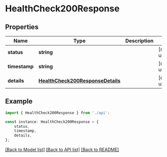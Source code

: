 # HealthCheck200Response


## Properties

Name | Type | Description | Notes
------------ | ------------- | ------------- | -------------
**status** | **string** |  | [default to undefined]
**timestamp** | **string** |  | [default to undefined]
**details** | [**HealthCheck200ResponseDetails**](HealthCheck200ResponseDetails.md) |  | [default to undefined]

## Example

```typescript
import { HealthCheck200Response } from './api';

const instance: HealthCheck200Response = {
    status,
    timestamp,
    details,
};
```

[[Back to Model list]](../README.md#documentation-for-models) [[Back to API list]](../README.md#documentation-for-api-endpoints) [[Back to README]](../README.md)
